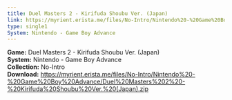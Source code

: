```yaml
---
title: Duel Masters 2 - Kirifuda Shoubu Ver. (Japan)
link: https://myrient.erista.me/files/No-Intro/Nintendo%20-%20Game%20Boy%20Advance/Duel%20Masters%202%20-%20Kirifuda%20Shoubu%20Ver.%20(Japan).zip
type: single1
System: Nintendo - Game Boy Advance
---
```

<b>Game:</b> Duel Masters 2 - Kirifuda Shoubu Ver. (Japan)<br>
<b>System:</b> Nintendo - Game Boy Advance<br>
<b>Collection:</b> No-Intro<br>
<b>Download:</b> https://myrient.erista.me/files/No-Intro/Nintendo%20-%20Game%20Boy%20Advance/Duel%20Masters%202%20-%20Kirifuda%20Shoubu%20Ver.%20(Japan).zip